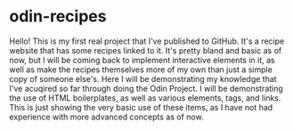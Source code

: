 # odin-recipes

Hello! This is my first real project that I've published to GitHub.
It's a recipe website that has some recipes linked to it. It's 
pretty bland and basic as of now, but I will be coming back to 
implement interactive elements in it, as well as make the recipes 
themselves more of my own than just a simple copy of someone else's. 
Here I will be demonstrating my knowledge that I've acuqired so far
through doing the Odin Project. I will be demonstrating the use of 
HTML boilerplates, as well as various elements, tags, and links.
This is just showing the very basic use of these items, as I have
not had experience with more advanced concepts as of now. 